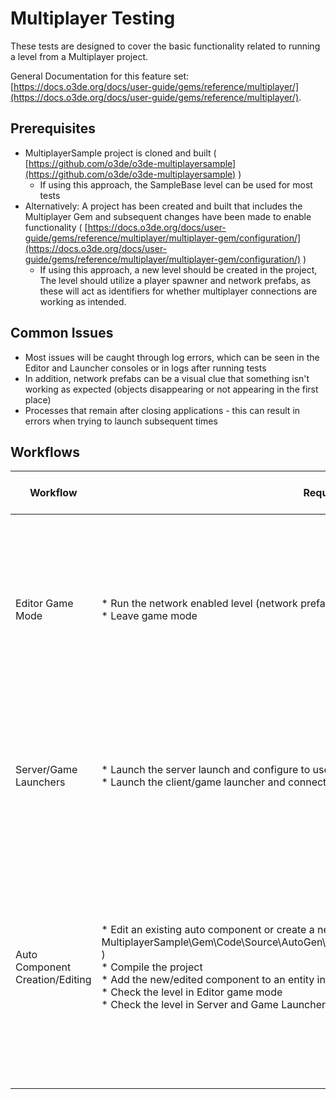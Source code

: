 # Multiplayer Testing

These tests are designed to cover the basic functionality related to running a level from a Multiplayer project.

General Documentation for this feature set: [https://docs.o3de.org/docs/user-guide/gems/reference/multiplayer/](https://docs.o3de.org/docs/user-guide/gems/reference/multiplayer/).

## Prerequisites

*   MultiplayerSample project is cloned and built ( [https://github.com/o3de/o3de-multiplayersample](https://github.com/o3de/o3de-multiplayersample) )
    *   If using this approach, the SampleBase level can be used for most tests
*   Alternatively: A project has been created and built that includes the Multiplayer Gem and subsequent changes have been made to enable functionality ( [https://docs.o3de.org/docs/user-guide/gems/reference/multiplayer/multiplayer-gem/configuration/](https://docs.o3de.org/docs/user-guide/gems/reference/multiplayer/multiplayer-gem/configuration/) )
    *   If using this approach, a new level should be created in the project, The level should utilize a player spawner and network prefabs, as these will act as identifiers for whether multiplayer connections are working as intended.

## Common Issues

*   Most issues will be caught through log errors, which can be seen in the Editor and Launcher consoles or in logs after running tests
*   In addition, network prefabs can be a visual clue that something isn't working as expected (objects disappearing or not appearing in the first place)
*   Processes that remain after closing applications - this can result in errors when trying to launch subsequent times

## Workflows

| Workflow                        | Requests                                                                                                                                                                                                                                                                                                                                                    | What To Watch Out For                                                                                                                                                                   |
|---------------------------------|-------------------------------------------------------------------------------------------------------------------------------------------------------------------------------------------------------------------------------------------------------------------------------------------------------------------------------------------------------------|-----------------------------------------------------------------------------------------------------------------------------------------------------------------------------------------|
| Editor Game Mode                | *   Run the network enabled level (network prefabs, spawners, etc.) in game mode in Editor<br>*   Leave game mode                                                                                                                                                                                                                                           | *   Network player prefabs are never spawned<br>*   Error logs in Editor Console<br>*   Connection drops<br>*   Server process doesn't shut down                                        |
| Server/Game Launchers           | *   Launch the server launch and configure to use the network enabled level<br>*   Launch the client/game launcher and connect to the server                                                                                                                                                                                                                | *   Network player prefabs are never spawned<br>*   Error logs in either console (~)<br>*   Connection drops                                                                            |
| Auto Component Creation/Editing | *   Edit an existing auto component or create a new one (existing example: MultiplayerSample\\Gem\\Code\\Source\\AutoGen\\NetworkHealthComponent.AutoComponent.xml )<br>*   Compile the project<br>*   Add the new/edited component to an entity in the level<br>*   Check the level in Editor game mode<br>*   Check the level in Server and Game Launcher | *   Compile errors that don't seem to result from user error<br>*   Component doesn't display in Component List in Editor<br>*   Error logs in Editor, Server or Game Launcher consoles |
